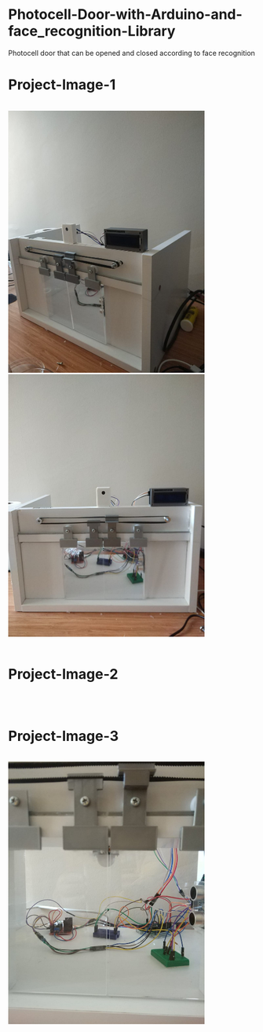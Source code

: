 # Photocell-Door-with-Arduino-and-face_recognition-Library
Photocell door that can be opened and closed according to face recognition

# Project-Image-1

</br>
<div><img src="https://github.com/HarunResitKarahan/Photocell-Door-with-Arduino-and-face_recognition-Library/blob/main/Photocell-Door-Image1.jpeg" width="400">
<img src="https://github.com/HarunResitKarahan/Photocell-Door-with-Arduino-and-face_recognition-Library/blob/main/Photocell-Door-Image2.jpeg" width="400"></div>
</br>

# Project-Image-2

</br>

</br>

# Project-Image-3

</br>
<img src="https://github.com/HarunResitKarahan/Photocell-Door-with-Arduino-and-face_recognition-Library/blob/main/Photocell-Door-Image3.jpeg" width="400">
